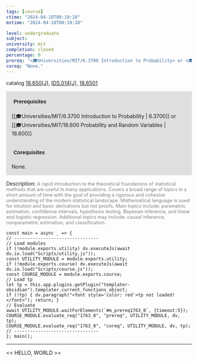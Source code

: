 ```yaml
---
tags: [course]
ctime: "2024-04-18T00:19:28"
mstime: "2024-04-18T00:19:28"

level: undergraduate
subject: 
university: mit
completion: closed
percentage: 0
prereq: "<🎓Universities/MIT/6.3700 Introduction to Probability> or <🎓Universities/MIT/18.600 Probability and Random Variables>"
coreq: "None."
---
```


catalog [18.650[J]](http://student.mit.edu/catalog/m18b.html#18.650), [IDS.014[J]](http://student.mit.edu/catalog/mIDSa.html#IDS.014), [18.6501](http://student.mit.edu/catalog/m18b.html#18.6501)

<span style="display: block; padding: 15px; background-color: rgb(100, 100, 100, 0.2);"><font id="m_prereq1763_0" style="display: block; font-family: Arial, sans-serif; font-weight: bold; padding: 5px">Prerequisites</font><br><span id="prereq1763_0">[[🎓Universities/MIT/6.3700 Introduction to Probability | 6.3700]] or [[🎓Universities/MIT/18.600 Probability and Random Variables | 18.600]]</span></span>
<span style="display: block; padding: 15px; background-color: rgb(100, 100, 100, 0.2);"><font id="m_coreq1763_0" style="display: block; font-family: Arial, sans-serif; font-weight: bold; padding: 5px">Corequisites</font><br><span id="coreq1763_0">None.</span></span>

<font style="">Description:</font>
<font style="color: grey; font-size: 0.8rem;">A rapid introduction to the theoretical foundations of statistical methods that are useful in many applications. Covers a broad range of topics in a short amount of time with the goal of providing a rigorous and cohesive understanding of the modern statistical landscape. Mathematical language is used for intuition and basic derivations but not proofs. Main topics include: parametric estimation, confidence intervals, hypothesis testing, Bayesian inference, and linear and logistic regression. Additional topics may include: causal inference, nonparametric estimation, and classification.</font>

```dataviewjs
const main = async _ => {
// --------------------------------
// Load modules
if (!module.exports.utility) dv.executeJs(await dv.io.load("Scripts/utility.js"));
const UTILITY_MODULE = module.exports.utility;
if (!module.exports.course) dv.executeJs(await dv.io.load("Scripts/course.js"));
const COURSE_MODULE = module.exports.course;
// Load tp
let tp = this.app.plugins.getPlugin("templater-obsidian").templater.current_functions_object;
if (!tp) { dv.paragraph("<font style='color: red'>tp not loaded!</font>"); return; }
// Evaluate
await UTILITY_MODULE.waitForElements(`#m_prereq1763_0`, {timeout:5});
COURSE_MODULE.evaluate_req("1763_0", "prereq", UTILITY_MODULE, dv, tp);
COURSE_MODULE.evaluate_req("1763_0", "coreq", UTILITY_MODULE, dv, tp);
// --------------------------------
}; main();
```

---

<< HELLO, WORLD >>
